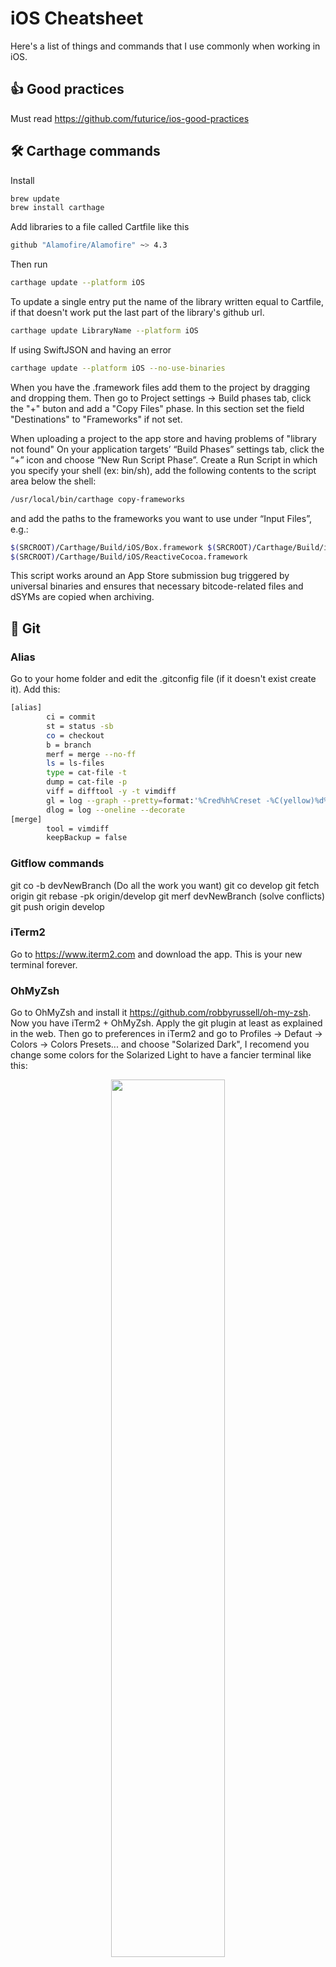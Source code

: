 # iOS Cheatsheet
Here's a list of things and commands that I use commonly when working in iOS.

## 👍 Good practices
Must read https://github.com/futurice/ios-good-practices

## 🛠 Carthage commands
Install
```sh
brew update
brew install carthage
```
Add libraries to a file called Cartfile like this
```sh
github "Alamofire/Alamofire" ~> 4.3
```
Then run
```sh
carthage update --platform iOS
```
To update a single entry put the name of the library written equal to Cartfile, if that doesn't work put the last part of the library's github url.
```sh
carthage update LibraryName --platform iOS
```
If using SwiftJSON and having an error
```sh
carthage update --platform iOS --no-use-binaries
```
When you have the .framework files add them to the project by dragging and dropping them. Then go to Project settings -> Build phases tab, click the "+" buton and add a "Copy Files" phase. In this section set the field "Destinations" to "Frameworks" if not set.

When uploading a project to the app store and having problems of "library not found"
On your application targets’ “Build Phases” settings tab, click the “+” icon and choose “New Run Script Phase”. Create a Run Script in which you specify your shell (ex: bin/sh), add the following contents to the script area below the shell:
```sh
/usr/local/bin/carthage copy-frameworks
```
and add the paths to the frameworks you want to use under “Input Files”, e.g.:
```sh
$(SRCROOT)/Carthage/Build/iOS/Box.framework $(SRCROOT)/Carthage/Build/iOS/Result.framework
$(SRCROOT)/Carthage/Build/iOS/ReactiveCocoa.framework
```
This script works around an App Store submission bug triggered by universal binaries and ensures that necessary bitcode-related files and dSYMs are copied when archiving.

## 📮 Git

### Alias
Go to your home folder and edit the .gitconfig file (if it doesn't exist create it). Add this:
```sh
[alias]
        ci = commit
        st = status -sb
        co = checkout
        b = branch
        merf = merge --no-ff
        ls = ls-files
        type = cat-file -t
        dump = cat-file -p
        viff = difftool -y -t vimdiff
        gl = log --graph --pretty=format:'%Cred%h%Creset -%C(yellow)%d%Creset %s %Cgreen(%cr) %C(bold blue)<%an>%Creset' --abbrev-comm$
        dlog = log --oneline --decorate
[merge]
        tool = vimdiff
        keepBackup = false
```
### Gitflow commands
git co -b devNewBranch
(Do all the work you want)
git co develop
git fetch origin
git rebase -pk origin/develop
git merf devNewBranch
(solve conflicts)
git push origin develop
### iTerm2
Go to https://www.iterm2.com and download the app. This is your new terminal forever.
### OhMyZsh
Go to OhMyZsh and install it https://github.com/robbyrussell/oh-my-zsh. Now you have iTerm2 + OhMyZsh. Apply the git plugin at least as explained in the web. Then go to preferences in iTerm2 and go to Profiles -> Defaut -> Colors -> Colors Presets... and choose "Solarized Dark", I recomend you change some colors for the Solarized Light to have a fancier terminal like this:

<p align="center">
<img src="https://raw.githubusercontent.com/xavipedrals/iosCheatSheet/master/Screen%20Shot%202017-04-07%20at%2013.18.04.png" width="60%" margin="auto">
</p>

### Use Sublime text from the terminal
Although I generally use nano when editing text files from the terminal it might fall short sometimes, you can run Sublime Text from the termial after creating a symbolic link to a directory that is part of your $PATH.
We are going to use /usr/local/bin/ so first do
```sh
echo $PATH
```
... and ensure that /usr/local/bin/ is part of it. Then ensure you can run sublime from the terminal using it's full path, try to run:
```sh
/Applications/Sublime\ Text.app/Contents/SharedSupport/bin/subl
```
If it's successful it's time to create a symbolic link to /usr/local/bin/, run:
```sh
sudo ln -s /Applications/Sublime\ Text.app/Contents/SharedSupport/bin/subl /usr/local/bin/subl
```
Now you should be able to run Sublime from the terminal by typing
```sh
subl
```
### Gitignore
Configure a .gitgnore going to [gitignore.io](https://www.gitignore.io) and writing Xcode and Swift.

## 🎏 Rx Swift (Reactive Programming)
Here you can find RxSwift and some examples https://github.com/ReactiveX/RxSwift.
For when default Rx table/collectionViews falls short https://github.com/RxSwiftCommunity/RxDataSources.
### 🎈 RxMarbles
This let's you see in a super easy graphic way the manipulations you can do to an observable. I use it a lot.
http://rxmarbles.com

## 📷 iOS Assets (generate @3x, @2x)
To generate the image assets here you have an automator service that will be the best thing to generate @2x and @1x images from @3x images.
http://kristian.co/2014/10/07/a-workflow-for-scaling-retina-assets.html
If you need to add @3x suffix to images names you can select multiple images and do a multiple rename.

## ✒️ iOS App Icon 
The following automator script let's you select a 1024x1024 image and generates all the assets that Apple asks you for your app icon.

[Download automator file](https://github.com/xavipedrals/iosCheatSheet/raw/master/App%20asset%20generator.zip)
<p align="center">
<img src="https://raw.githubusercontent.com/xavipedrals/iosCheatSheet/master/automator.jpg" width="20%" margin="auto">
</p>


## 🗓 Struggling with Date
Here you have the most useful web for playing with Date formats in Swift
http://nsdateformatter.com

## 📏 iOS icon sizes
If you doubt about the icon sizes in a iOS app here you have the matrix you are looking for:
https://developer.apple.com/ios/human-interface-guidelines/graphics/custom-icons/

## 📫 Push notifications
To test your push notifications you can use this app, Pusher, easy installed via Homebrew:
https://github.com/noodlewerk/NWPusher

## ✂️ Trouble with autolayout
If you have completely unreadable layout errors just paste them here:
https://www.wtfautolayout.com

## 🔬 Working with Xcode beta
You can have the stable version and the beta version of Xcode installed withou problem. The thing you must take into account is the compiler. Probably the ncompiler will have different versions of Swift and this can be a problem especially when using external libraries. To correct this problem you can run:

```sh
sudo xcode-select --switch /Applications/Xcode-beta.app/Contents/Developer
```

Then to update the libraries and compile them in the latest version of Swift you can run:
```sh
carthage update --platform iOS --no-use-binaries
```

To revert and use the stable version of Xcode you will need to recompile you libraries, before that be sure to run:

```sh
sudo xcode-select --switch /Applications/Xcode.app/Contents/Developer
```

## 🔨 Debbuging tips and tricks
### 👀 po
Most basic command you need to know for the debugger is 
```sh
po variable
```
Which will print the contents of a variable.
### 💪 expression
Here is where it starts to get interesting, `expresion` allows you to execute a line of code in real time without recompiling the app, for example:
```sh
expresion isFinished = true
```
Would change the value of a variable. You can also do things like:
```sh
expresion object.doWork()
```
Which will run the function on run-time.
### ☎️ HTTPS debugging
If you have certificate pinning enabled and Charles is tricky to use try to add this library to your project https://github.com/pmusolino/Wormholy. It displays all the http requests made by a device by shaking it.

### ⏸ Breakpoints
Breakpoints have more options than the majority of developers know, doble click a breakpoint and then an options panel as the one in the screenshot appears:

<p align="center">
<img src="https://raw.githubusercontent.com/xavipedrals/iosCheatSheet/master/breakpoint-options.png" width="60%" margin="auto">
</p>

Here you can make your breakpoint conditional but the most interesting part is that your breakpoint can evaluate multiple debugger commands, like printing an object and changing a variable, like in the screenshot. Also the checkbox `Automatically continue` allows your execution to continue without stopping, this way you can inject code into the app for debugging purposes.
### 🈺 Symbolic breakpoints
You can create a symbolic breakpoint by pressing the + in the bottom left corner of the screen and then selecting Sybmolic breakpoint.

<p align="center">
<img src="https://raw.githubusercontent.com/xavipedrals/iosCheatSheet/master/create-symbolic-breakpoint.png" width="60%" margin="auto">
</p>

## 👅 XCode eating up all the free space on your mac
This article works like charm https://www.hackingwithswift.com/articles/18/how-to-make-xcode-take-up-less-space

